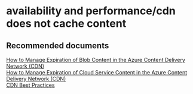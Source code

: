 <properties
	pageTitle="availability and performance/cdn does not cache content"
	description="availability and performance/cdn does not cache content"
	service="microsoft.cdn"
	resource="profiles"
	authors="aashu"
	displayOrder=""
	selfHelpType="generic"
	supportTopicIds="32302783"
	resourceTags=""
	productPesIds="15528"
	cloudEnvironments="public"
/>

# availability and performance/cdn does not cache content


## **Recommended documents**
[How to Manage Expiration of Blob Content in the Azure Content Delivery Network (CDN)](https://azure.microsoft.com/documentation/articles/cdn-manage-expiration-of-blob-content/)<br>
[How to Manage Expiration of Cloud Service Content in the Azure Content Delivery Network (CDN)](https://azure.microsoft.com/documentation/articles/cdn-manage-expiration-of-cloud-service-content/)<br>
[CDN Best Practices](https://azure.microsoft.com/documentation/articles/best-practices-cdn/)
